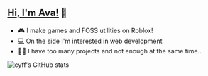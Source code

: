 ## [Hi, I'm Ava!](https://avafe.me) 🤗

- 🎮 I make games and FOSS utilities on Roblox!
- 💻 On the side I'm interested in web development
- 😮‍💨 I have too many projects and not enough at the same time..

![cyff's GitHub stats](https://github-readme-stats.vercel.app/api?username=imavafe&count_private=true&show_icons=true&theme=jolly)
